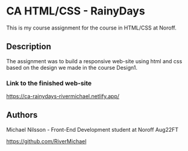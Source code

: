 # CA HTML/CSS - RainyDays

This is my course assignment for the course in HTML/CSS at Noroff.

## Description

The assignment was to build a responsive web-site using html and css based on the design we made in the course Design1.

### Link to the finished web-site

https://ca-rainydays-rivermichael.netlify.app/

## Authors

Michael Nilsson - Front-End Development student at Noroff Aug22FT

https://github.com/RiverMichael
